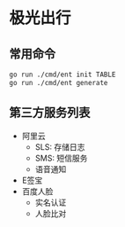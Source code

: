 # 极光出行

## 常用命令

```bash
go run ./cmd/ent init TABLE
go run ./cmd/ent generate
```


## 第三方服务列表
- 阿里云
  - SLS: 存储日志
  - SMS: 短信服务
  - 语音通知
- E签宝
- 百度人脸
  - 实名认证
  - 人脸比对